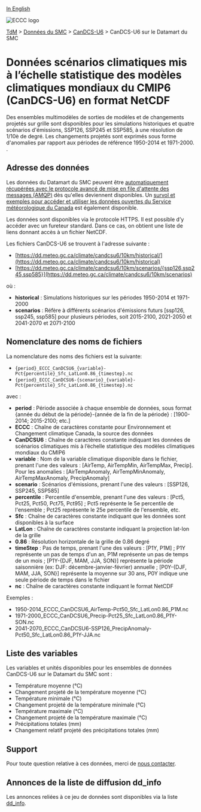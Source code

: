 [In English](readme_candcs-u6-datamart_en.md)

![ECCC logo](../../img_eccc-logo.png)

[TdM](../../readme_fr.md) > [Données du SMC](../readme_fr.md) > [CanDCS-U6](readme_candcs-u6_fr.md) > CanDCS-U6 sur le Datamart du SMC

# Données scénarios climatiques mis à l’échelle statistique des modèles climatiques mondiaux du CMIP6 (CanDCS-U6) en format NetCDF

Des ensembles multimodèles de sorties de modèles et de changements projetés sur grille sont disponibles pour les simulations historiques et quatre scénarios d'émissions, SSP126, SSP245 et SSP585, à une résolution de 1/10è de degré. Les changements projetés sont exprimés sous forme d'anomalies par rapport aux périodes de référence 1950-2014 et 1971-2000.
.

## Adresse des données 

Les données du Datamart du SMC peuvent être [automatiquement récupérées avec le protocole avancé de mise en file d'attente des messages (AMQP)](../../msc-datamart/amqp_fr.md) dès qu'elles deviennent disponibles. Un [survol et exemples pour accéder et utiliser les données ouvertes du Service météorologique du Canada](../../usage/readme_fr.md) est également disponible.

Les données sont disponibles via le protocole HTTPS. Il est possible d’y accéder avec un fureteur standard. Dans ce cas, on obtient une liste de liens donnant accès à un fichier NetCDF.

Les fichiers CanDCS-U6 se trouvent à l'adresse suivante :

* [https://dd.meteo.gc.ca/climate/candcsu6/10km/historical/](https://dd.meteo.gc.ca/climate/candcsu6/10km/historical)
* [https://dd.meteo.gc.ca/climate/candcsu6/10km/scenarios/{ssp126,ssp245,ssp585}](https://dd.meteo.gc.ca/climate/candcsu6/10km/scenarios)

où :

* __historical__ : Simulations historiques sur les périodes 1950-2014 et 1971-2000
* __scenarios__ : Réfère à différents scénarios d'émissions futurs [ssp126, ssp245, ssp585] pour plusieurs périodes, soit 2015-2100, 2021-2050 et 2041-2070 et 2071-2100

## Nomenclature des noms de fichiers

La nomenclature des noms des fichiers est la suivante:

* `{period}_ECCC_CanDCSU6_{variable}-Pct{percentile}_Sfc_LatLon0.86_{timestep}.nc`
* `{period}_ECCC_CanDCSU6-{scenario}_{variable}-Pct{percentile}_Sfc_LatLon0.86_{timestep}.nc`

avec :

* __period__ : Période associée à chaque ensemble de données, sous format {année du début de la période}-{année de la fin de la période} : [1900-2014; 2015-2100; etc.]
 * __ECCC__ : Chaîne de caractères constante pour Environnement et Changement climatique Canada, la source des données
* __CanDCSU6__ : Chaîne de caractères constante indiquant les données de scénarios climatiques mis à l’échelle statistique des modèles climatiques mondiaux du CMIP6
* __variable__ : Nom de la variable climatique disponible dans le fichier, prenant l'une des valeurs : [AirTemp, AirTempMin, AirTempMax, Precip]. Pour les anomalies : [AirTempAnomaly, AirTempMinAnomaly, AirTempMaxAnomaly, PrecipAnomaly]
* __scenario__ : Scénarios d'émissions, prenant l'une des valeurs : [SSP126, SSP245, SSP585]
* __percentile__ : Percentile d'ensemble, prenant l'une des valeurs : [Pct5, Pct25, Pct50, Pct75, Pct95] ; Pct5 représente le 5e percentile de l'ensemble ; Pct25 représente le 25e percentile de l'ensemble, etc.
* __Sfc__ : Chaîne de caractères constante indiquant que les données sont disponibles à la surface
* __LatLon__ : Chaîne de caractères constante indiquant la projection lat-lon de la grille 
* __0.86__ : Résolution horizontale de la grille de 0.86 degré 
* __timeStep__ : Pas de temps, prenant l'une des valeurs : [P1Y, P1M] ; P1Y représente un pas de temps d'un an, P1M représente un pas de temps de un mois ; [P1Y-{DJF, MAM, JJA, SON}] représente la période saisonnière (ex: DJF: décembre-janvier-février) annuelle ; [P0Y-{DJF, MAM, JJA, SON}] représente la moyenne sur 30 ans, P0Y indique une seule période de temps dans le fichier
* __nc__ : Chaîne de caractères constante indiquant le format NetCDF

Exemples :

* 1950-2014_ECCC_CanDCSU6_AirTemp-Pct50_Sfc_LatLon0.86_P1M.nc
* 1971-2000_ECCC_CanDCSU6_Precip-Pct25_Sfc_LatLon0.86_P1Y-SON.nc
* 2041-2070_ECCC_CanDCSU6-SSP126_PrecipAnomaly-Pct50_Sfc_LatLon0.86_P1Y-JJA.nc

## Liste des variables

Les variables et unités disponibles pour les ensembles de données CanDCS-U6 sur le Datamart du SMC sont :

* Température moyenne (°C)
* Changement projeté de la température moyenne (°C)
* Température minimale (°C)
* Changement projeté de la température minimale (°C)
* Température maximale (°C)
* Changement projeté de la température maximale (°C)
* Précipitations totales (mm)
* Changement relatif projeté des précipitations totales (mm)

## Support

Pour toute question relative à ces données, merci de [nous contacter](mailto:info.cccs-ccsc@canada.ca).

## Annonces de la liste de diffusion dd_info 

Les annonces reliées à ce jeu de données sont disponibles via la liste [dd_info](https://comm.collab.science.gc.ca/mailman3/postorius/lists/dd_info/).



